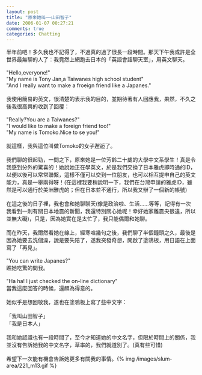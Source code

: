 ```yaml
---
layout: post
title: "原來她叫──山田智子"
date: 2006-01-07 00:27:21
comments: true
categories: Chatting
---
```

半年前吧！多久我也不記得了，不過真的過了很長一段時間。那天下午我或許是全世界最無聊的人了：我竟然上網跑去日本的「英語會話聊天室」，用英文聊天。<br /><br />&quot;Hello,everyone!&quot;<br />&quot;My name is Tony Jan,a Taiwanes high school student&quot;<br />&quot;And I really want to make a froeign friend like a Japanes.&quot;<br /><br />我使用簡易的英文，很清楚的表示我的目的，並期待著有人回應我，果然，不久之後我很高興的收到了回覆：<br /><br />&quot;Really?You are a Taiwanes?&quot;<br />&quot;I would like to make a foreign friend too!&quot;<br />&quot;My name is Tomoko.Nice to se you!&quot;<br /><br />就這樣，我與這位叫做Tomoko的女子邂逅了。<br /><br />我們聊的很起勁，一問之下，原來她是一位芳齡二十歲的大學中文系學生！真是令我感到分外的驚喜的！她說她正在學英文，於是我們交換了日本雅虎即時通的ID，以便以後可以常常聯繫，這樣不僅可以交到一位朋友，也可以相互提申自己的英文能力，真是一舉兩得呀！(在這裡我要稍說明一下，我們在台灣申請的雅虎ID，雖然是可以通行於美洲雅虎的；但在日本並不通行，所以我又辦了一個新的帳號)<br /><br />在這之後的日子裡，我也會和她聊聊天(像是政治啦、生活......等等，記得有一次我看到一則有關日本地震的新聞，我還特別關心她呢！幸好她家離震央很遠，所以並無大礙)，只是，因為她實在是太忙了，我只能偶爾和她聊。<br /><br />而在昨天，我爾然看她在線上，經寒喧幾句之後，我們聊了半個鐘頭之久，最後是因為她要去洗個澡，說是要失陪了，遂我突發奇想，開啟了塗鴉板，用日語在上面寫了「再見」。<br /><br />&quot;You can write Japanes?&quot;<br />瞧她吃驚的問我。<br /><br />&quot;Ha ha! I just checked the on-line dictionary&quot;<br />當我這麼回答的時候，還頗為得意的。<br /><br />她似乎是想回敬我，遂也在塗鴉板上寫了些中文字：<br /><br />「我叫山田智子」<br />「我是日本人」<br /><br />我和她認識也有一段時間了，至今才知道她的中文名字，但限於時間上的關係，我並沒有告訴她我的中文名字，草率的，我們就道別了。(真有些可惜)<br /><br />希望下一次能有機會告訴她更多有關我的事情。{% img /images/slum-area/221_m13.gif %}<br />
